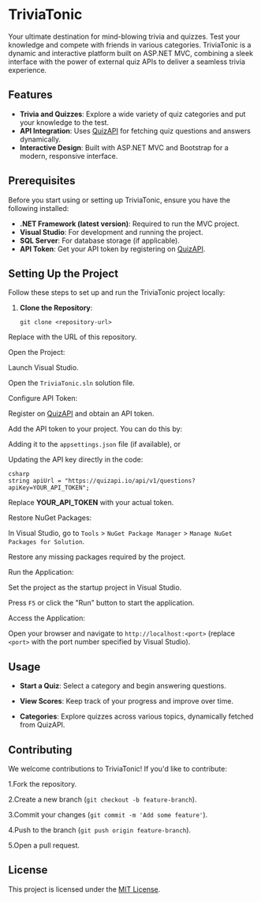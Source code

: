# TriviaTonic

Your ultimate destination for mind-blowing trivia and quizzes. Test your knowledge and compete with friends in various categories. TriviaTonic is a dynamic and interactive platform built on ASP.NET MVC, combining a sleek interface with the power of external quiz APIs to deliver a seamless trivia experience.

## Features

- **Trivia and Quizzes**: Explore a wide variety of quiz categories and put your knowledge to the test.
- **API Integration**: Uses [QuizAPI](https://quizapi.io/) for fetching quiz questions and answers dynamically.
- **Interactive Design**: Built with ASP.NET MVC and Bootstrap for a modern, responsive interface.

## Prerequisites

Before you start using or setting up TriviaTonic, ensure you have the following installed:

- **.NET Framework (latest version)**: Required to run the MVC project.
- **Visual Studio**: For development and running the project.
- **SQL Server**: For database storage (if applicable).
- **API Token**: Get your API token by registering on [QuizAPI](https://quizapi.io/).

## Setting Up the Project

Follow these steps to set up and run the TriviaTonic project locally:

1. **Clone the Repository**:
   ```
   git clone <repository-url>
   ```
Replace <repository-url> with the URL of this repository.

Open the Project:

Launch Visual Studio.

Open the ```TriviaTonic.sln``` solution file.

Configure API Token:

Register on [QuizAPI](https://quizapi.io/) and obtain an API token.

Add the API token to your project. You can do this by:

Adding it to the ```appsettings.json``` file (if available), or

Updating the API key directly in the code:

```
csharp
string apiUrl = "https://quizapi.io/api/v1/questions?apiKey=YOUR_API_TOKEN";
```
Replace **YOUR_API_TOKEN** with your actual token.

Restore NuGet Packages:

In Visual Studio, go to ```Tools``` > ```NuGet Package Manager``` > ```Manage NuGet Packages for Solution```.

Restore any missing packages required by the project.

Run the Application:

Set the project as the startup project in Visual Studio.

Press ```F5``` or click the "Run" button to start the application.

Access the Application:

Open your browser and navigate to ```http://localhost:<port>``` (replace ```<port>``` with the port number specified by Visual Studio).

## Usage
- **Start a Quiz**: Select a category and begin answering questions.

- **View Scores**: Keep track of your progress and improve over time.

- **Categories**: Explore quizzes across various topics, dynamically fetched from QuizAPI.

## Contributing
We welcome contributions to TriviaTonic! If you'd like to contribute:

1.Fork the repository.

2.Create a new branch (```git checkout -b feature-branch```).

3.Commit your changes (```git commit -m 'Add some feature'```).

4.Push to the branch (```git push origin feature-branch```).

5.Open a pull request.

## License
This project is licensed under the [MIT License](https://github.com/shawnfeds/TriviaTonic/blob/main/LICENSE).
